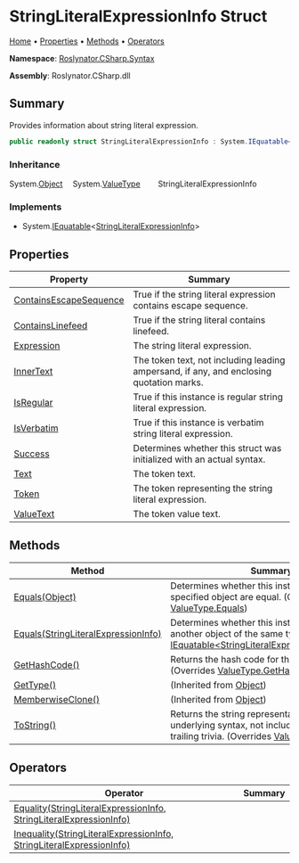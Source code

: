 <a name="_top"></a>

# StringLiteralExpressionInfo Struct

[Home](../../../../README.md#_top) &#x2022; [Properties](#properties) &#x2022; [Methods](#methods) &#x2022; [Operators](#operators)

**Namespace**: [Roslynator.CSharp.Syntax](../README.md#_top)

**Assembly**: Roslynator\.CSharp\.dll

## Summary

Provides information about string literal expression\.

```csharp
public readonly struct StringLiteralExpressionInfo : System.IEquatable<StringLiteralExpressionInfo>
```

### Inheritance

System\.[Object](https://docs.microsoft.com/en-us/dotnet/api/system.object)
&emsp;System\.[ValueType](https://docs.microsoft.com/en-us/dotnet/api/system.valuetype)
&emsp;&emsp;StringLiteralExpressionInfo

### Implements

* System\.[IEquatable](https://docs.microsoft.com/en-us/dotnet/api/system.iequatable-1)\<[StringLiteralExpressionInfo](#_top)>

## Properties

| Property | Summary |
| -------- | ------- |
| [ContainsEscapeSequence](ContainsEscapeSequence/README.md#_top) | True if the string literal expression contains escape sequence\. |
| [ContainsLinefeed](ContainsLinefeed/README.md#_top) | True if the string literal contains linefeed\. |
| [Expression](Expression/README.md#_top) | The string literal expression\. |
| [InnerText](InnerText/README.md#_top) | The token text, not including leading ampersand, if any, and enclosing quotation marks\. |
| [IsRegular](IsRegular/README.md#_top) | True if this instance is regular string literal expression\. |
| [IsVerbatim](IsVerbatim/README.md#_top) | True if this instance is verbatim string literal expression\. |
| [Success](Success/README.md#_top) | Determines whether this struct was initialized with an actual syntax\. |
| [Text](Text/README.md#_top) | The token text\. |
| [Token](Token/README.md#_top) | The token representing the string literal expression\. |
| [ValueText](ValueText/README.md#_top) | The token value text\. |

## Methods

| Method | Summary |
| ------ | ------- |
| [Equals(Object)](Equals/README.md#Roslynator_CSharp_Syntax_StringLiteralExpressionInfo_Equals_System_Object_) | Determines whether this instance and a specified object are equal\. \(Overrides [ValueType.Equals](https://docs.microsoft.com/en-us/dotnet/api/system.valuetype.equals)\) |
| [Equals(StringLiteralExpressionInfo)](Equals/README.md#Roslynator_CSharp_Syntax_StringLiteralExpressionInfo_Equals_Roslynator_CSharp_Syntax_StringLiteralExpressionInfo_) | Determines whether this instance is equal to another object of the same type\. \(Implements [IEquatable\<StringLiteralExpressionInfo>.Equals](https://docs.microsoft.com/en-us/dotnet/api/system.iequatable-1.equals)\) |
| [GetHashCode()](GetHashCode/README.md#_top) | Returns the hash code for this instance\. \(Overrides [ValueType.GetHashCode](https://docs.microsoft.com/en-us/dotnet/api/system.valuetype.gethashcode)\) |
| [GetType()](https://docs.microsoft.com/en-us/dotnet/api/system.object.gettype) |  \(Inherited from [Object](https://docs.microsoft.com/en-us/dotnet/api/system.object)\) |
| [MemberwiseClone()](https://docs.microsoft.com/en-us/dotnet/api/system.object.memberwiseclone) |  \(Inherited from [Object](https://docs.microsoft.com/en-us/dotnet/api/system.object)\) |
| [ToString()](ToString/README.md#_top) | Returns the string representation of the underlying syntax, not including its leading and trailing trivia\. \(Overrides [ValueType.ToString](https://docs.microsoft.com/en-us/dotnet/api/system.valuetype.tostring)\) |

## Operators

| Operator | Summary |
| -------- | ------- |
| [Equality(StringLiteralExpressionInfo, StringLiteralExpressionInfo)](op_Equality/README.md#_top) | |
| [Inequality(StringLiteralExpressionInfo, StringLiteralExpressionInfo)](op_Inequality/README.md#_top) | |

